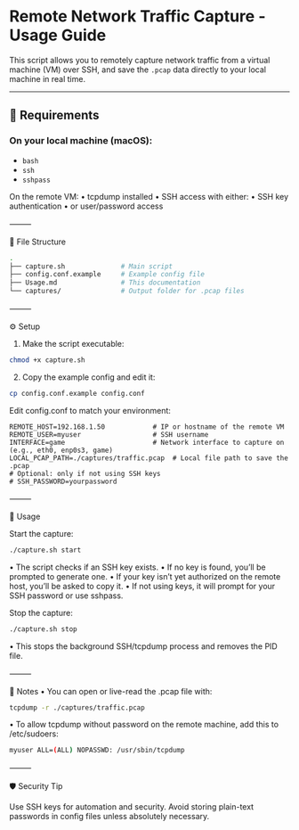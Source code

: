 # Remote Network Traffic Capture - Usage Guide

This script allows you to remotely capture network traffic from a virtual machine (VM) over SSH, and save the `.pcap` data directly to your local machine in real time.

---

## 🔧 Requirements

### On your **local machine** (macOS):

- `bash`
- `ssh`
- `sshpass`


On the remote VM:
	•	tcpdump installed
	•	SSH access with either:
	•	SSH key authentication
	•	or user/password access

⸻

📁 File Structure

```bash
.
├── capture.sh              # Main script
├── config.conf.example     # Example config file
├── Usage.md                # This documentation
└── captures/               # Output folder for .pcap files
```


⸻

⚙️ Setup
1.	Make the script executable:

```bash
chmod +x capture.sh
```

2.	Copy the example config and edit it:

```bash
cp config.conf.example config.conf
```

Edit config.conf to match your environment:
```
REMOTE_HOST=192.168.1.50            # IP or hostname of the remote VM
REMOTE_USER=myuser                  # SSH username
INTERFACE=game                      # Network interface to capture on (e.g., eth0, enp0s3, game)
LOCAL_PCAP_PATH=./captures/traffic.pcap  # Local file path to save the .pcap
# Optional: only if not using SSH keys
# SSH_PASSWORD=yourpassword
```


⸻

🚀 Usage

Start the capture:

```bash
./capture.sh start
```

•	The script checks if an SSH key exists.
•	If no key is found, you’ll be prompted to generate one.
•	If your key isn’t yet authorized on the remote host, you’ll be asked to copy it.
•	If not using keys, it will prompt for your SSH password or use sshpass.

Stop the capture:

```bash
./capture.sh stop
```

•	This stops the background SSH/tcpdump process and removes the PID file.

⸻

📖 Notes
	•	You can open or live-read the .pcap file with:

```bash
tcpdump -r ./captures/traffic.pcap
```


•	To allow tcpdump without password on the remote machine, add this to /etc/sudoers:

```bash
myuser ALL=(ALL) NOPASSWD: /usr/sbin/tcpdump
```



⸻

🛡️ Security Tip

Use SSH keys for automation and security. Avoid storing plain-text passwords in config files unless absolutely necessary.